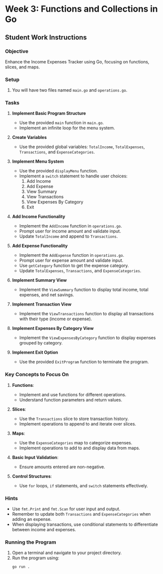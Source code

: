 # Week 3: Functions and Collections in Go

## Student Work Instructions

### Objective
Enhance the Income Expenses Tracker using Go, focusing on functions, slices, and maps.

### Setup
1. You will have two files named `main.go` and `operations.go`.

### Tasks

1. **Implement Basic Program Structure**
   - Use the provided `main` function in `main.go`.
   - Implement an infinite loop for the menu system.

2. **Create Variables**
   - Use the provided global variables: `TotalIncome`, `TotalExpenses`, `Transactions`, and `ExpenseCategories`.

3. **Implement Menu System**
   - Use the provided `displayMenu` function.
   - Implement a `switch` statement to handle user choices:
     1. Add Income
     2. Add Expense
     3. View Summary
     4. View Transactions
     5. View Expenses By Category
     6. Exit

4. **Add Income Functionality**
   - Implement the `AddIncome` function in `operations.go`.
   - Prompt user for income amount and validate input.
   - Update `TotalIncome` and append to `Transactions`.

5. **Add Expense Functionality**
   - Implement the `AddExpense` function in `operations.go`.
   - Prompt user for expense amount and validate input.
   - Use `getCategory` function to get the expense category.
   - Update `TotalExpenses`, `Transactions`, and `ExpenseCategories`.

6. **Implement Summary View**
   - Implement the `ViewSummary` function to display total income, total expenses, and net savings.

7. **Implement Transaction View**
   - Implement the `ViewTransactions` function to display all transactions with their type (income or expense).

8. **Implement Expenses By Category View**
   - Implement the `ViewExpensesByCategory` function to display expenses grouped by category.

9. **Implement Exit Option**
   - Use the provided `ExitProgram` function to terminate the program.

### Key Concepts to Focus On

1. **Functions**: 
   - Implement and use functions for different operations.
   - Understand function parameters and return values.

2. **Slices**: 
   - Use the `Transactions` slice to store transaction history.
   - Implement operations to append to and iterate over slices.

3. **Maps**: 
   - Use the `ExpenseCategories` map to categorize expenses.
   - Implement operations to add to and display data from maps.

4. **Basic Input Validation**: 
   - Ensure amounts entered are non-negative.

5. **Control Structures**: 
   - Use `for` loops, `if` statements, and `switch` statements effectively.

### Hints

- Use `fmt.Print` and `fmt.Scan` for user input and output.
- Remember to update both `Transactions` and `ExpenseCategories` when adding an expense.
- When displaying transactions, use conditional statements to differentiate between income and expenses.

### Running the Program

1. Open a terminal and navigate to your project directory.
2. Run the program using:
   ```sh
   go run .